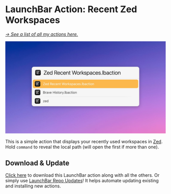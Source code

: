 # LaunchBar Action: Recent Zed Workspaces

*[→ See a list of all my actions here.](https://ptujec.github.io/launchbar)* 

<img src="01.jpg" width="747"/>

This is a simple action that displays your recently used workspaces in [Zed](https://zed.dev). Hold `command` to reveal the local path (will open the first if more than one).  

## Download & Update

[Click here](https://github.com/Ptujec/LaunchBar/archive/refs/heads/master.zip) to download this LaunchBar action along with all the others. Or simply use [LaunchBar Repo Updates](https://github.com/Ptujec/LaunchBar/tree/master/LB-Repo-Updates#launchbar-repo-updates-action)! It helps automate updating existing and installing new actions.
